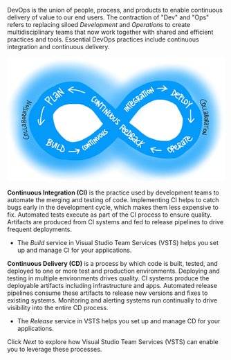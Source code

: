 DevOps is the union of people, process, and products to enable continuous delivery of value to our end users. The contraction of "Dev" and "Ops" refers to replacing siloed *Development* and *Operations* to create multidisciplinary teams that now work together with shared and efficient practices and tools. Essential DevOps practices include continuous integration and continuous delivery.

![Overview of DevOps lifecycle](../../deploy-apps-to-azure/media/devops-overview.png)

**Continuous Integration (CI)** is the practice used by development teams to automate the merging and testing of code. Implementing CI helps to catch bugs early in the development cycle, which makes them less expensive to fix. Automated tests execute as part of the CI process to ensure quality. Artifacts are produced from CI systems and fed to release pipelines to drive frequent deployments.

- The *Build* service in Visual Studio Team Services (VSTS) helps you set up and manage CI for your applications.

**Continuous Delivery (CD)** is a process by which code is built, tested, and deployed to one or more test and production environments. Deploying and testing in multiple environments drives quality. CI systems produce the deployable artifacts including infrastructure and apps. Automated release pipelines consume these artifacts to release new versions and fixes to existing systems. Monitoring and alerting systems run continually to drive visibility into the entire CD process.

- The *Release* service in VSTS helps you set up and manage CD for your applications.

Click *Next* to explore how Visual Studio Team Services (VSTS) can enable you to leverage these processes.